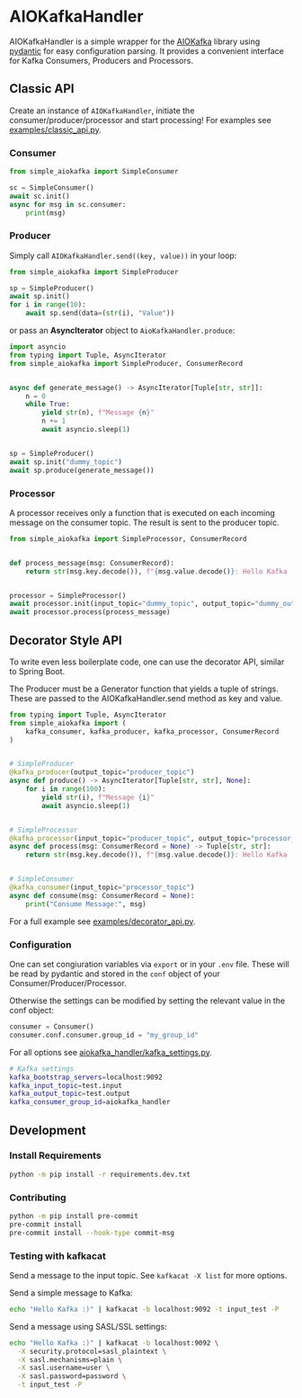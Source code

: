 # AIOKafkaHandler
AIOKafkaHandler is a simple wrapper for the [AIOKafka](https://github.com/aio-libs/aiokafka) library using [pydantic](https://github.com/samuelcolvin/pydantic) for easy configuration parsing.
It provides a convenient interface for Kafka Consumers, Producers and Processors.


## Classic API

Create an instance of `AIOKafkaHandler`, initiate the consumer/producer/processor and start processing!
For examples see [examples/classic_api.py](examples/classic_api.py).

### Consumer

~~~python
from simple_aiokafka import SimpleConsumer

sc = SimpleConsumer()
await sc.init()
async for msg in sc.consumer:
    print(msg)
~~~

### Producer
Simply call `AIOKafkaHandler.send((key, value))` in your loop:

~~~python
from simple_aiokafka import SimpleProducer

sp = SimpleProducer()
await sp.init()
for i in range(10):
    await sp.send(data=(str(i), "Value"))
~~~

or pass an __AsyncIterator__ object to `AioKafkaHandler.produce`:

~~~python
import asyncio
from typing import Tuple, AsyncIterator
from simple_aiokafka import SimpleProducer, ConsumerRecord


async def generate_message() -> AsyncIterator[Tuple[str, str]]:
    n = 0
    while True:
        yield str(n), f"Message {n}"
        n += 1
        await asyncio.sleep(1)


sp = SimpleProducer()
await sp.init("dummy_topic")
await sp.produce(generate_message())
~~~

### Processor
A processor receives only a function that is executed on each incoming message on the consumer topic.
The result is sent to the producer topic.

~~~python
from simple_aiokafka import SimpleProcessor, ConsumerRecord


def process_message(msg: ConsumerRecord):
    return str(msg.key.decode()), f"{msg.value.decode()}: Hello Kafka :)"


processor = SimpleProcessor()
await processor.init(input_topic="dummy_topic", output_topic="dummy_output_topic")
await processor.process(process_message)
~~~


## Decorator Style API
To write even less boilerplate code, one can use the decorator API, similar to Spring Boot.

The Producer must be a Generator function that yields a tuple of strings.
These are passed to the AIOKafkaHandler.send method as key and value.

~~~python
from typing import Tuple, AsyncIterator
from simple_aiokafka import (
    kafka_consumer, kafka_producer, kafka_processor, ConsumerRecord
)


# SimpleProducer
@kafka_producer(output_topic="producer_topic")
async def produce() -> AsyncIterator[Tuple[str, str], None]:
    for i in range(100):
        yield str(i), f"Message {i}"
        await asyncio.sleep(1)


# SimpleProcessor
@kafka_processor(input_topic="producer_topic", output_topic="processor_topic")
async def process(msg: ConsumerRecord = None) -> Tuple[str, str]:
    return str(msg.key.decode()), f"{msg.value.decode()}: Hello Kafka :)"


# SimpleConsumer
@kafka_consumer(input_topic="processor_topic")
async def consume(msg: ConsumerRecord = None):
    print("Consume Message:", msg)
~~~

For a full example see [examples/decorator_api.py](examples/decorator_api.py).

### Configuration

One can set congiuration variables via `export` or in your `.env` file.
These will be read by pydantic and stored in the `conf` object of your Consumer/Producer/Processor.

Otherwise the settings can be modified by setting the relevant value in the conf object:

~~~python
consumer = Consumer()
consumer.conf.consumer.group_id = "my_group_id"
~~~

For all options see [aiokafka_handler/kafka_settings.py](simple_aiokafka/kafka_settings.py).

~~~bash
# Kafka settings
kafka_bootstrap_servers=localhost:9092
kafka_input_topic=test.input
kafka_output_topic=test.output
kafka_consumer_group_id=aiokafka_handler
~~~


## Development
### Install Requirements
```sh
python -m pip install -r requirements.dev.txt
```


### Contributing
```sh
python -m pip install pre-commit
pre-commit install
pre-commit install --hook-type commit-msg
```


### Testing with kafkacat
Send a message to the input topic. See `kafkacat -X list` for more options.

Send a simple message to Kafka:
~~~bash
echo "Hello Kafka :)" | kafkacat -b localhost:9092 -t input_test -P
~~~

Send a message using SASL/SSL settings:
~~~bash
echo "Hello Kafka :)" | kafkacat -b localhost:9092 \
  -X security.protocol=sasl_plaintext \
  -X sasl.mechanisms=plain \
  -X sasl.username=user \
  -X sasl.password=password \
  -t input_test -P
~~~
